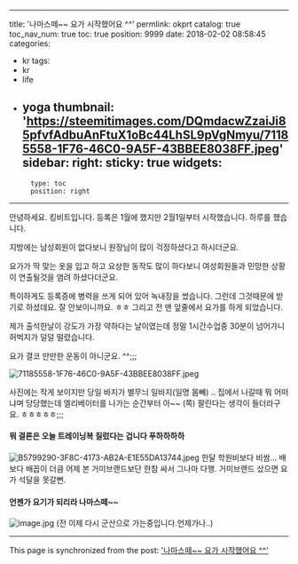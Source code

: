 
---
title: '나마스떼~~ 요가 시작했어요 ^^'
permlink: okprt
catalog: true
toc_nav_num: true
toc: true
position: 9999
date: 2018-02-02 08:58:45
categories:
- kr
tags:
- kr
- life
- yoga
thumbnail: 'https://steemitimages.com/DQmdacwZzaiJi85pfvfAdbuAnFtuX1oBc44LhSL9pVgNmyu/71185558-1F76-46C0-9A5F-43BBEE8038FF.jpeg'
sidebar:
    right:
        sticky: true
widgets:
    -
        type: toc
        position: right
---


안녕하세요. 킹비트입니다. 
등록은 1월에 했지만 2월1일부터 시작했습니다. 
하루를 했습니다. 

지방에는 남성회원이 없다보니 원장님이 많이 걱정하셨다고 하시더군요. 

요가가 딱 맞는 옷을 입고 하고 요상한 동작도 많이 하다보니 여성회원들과 민망한 상황이 연출될것을 염려 하셨다더군요. 

특이하게도 등록증에 병력을 쓰게 되어 있어 녹내장을 썼습니다.  그런데 그것때문에 받기로 하셨데요.  잘 안보이니까요. ㅎㅎ
그리고 전 맨 앞줄에서 요가를 하게 되었습니다. 

제가 출석한날이 강도가 가장 약하다는 날이였는데 정말 1시간수업중 30분이 넘어가니 허벅지가 덜덜 떨렸습니다.

요가 결코 만만한 운동이 아니군요.  ^^;;;

![71185558-1F76-46C0-9A5F-43BBEE8038FF.jpeg](https://steemitimages.com/DQmdacwZzaiJi85pfvfAdbuAnFtuX1oBc44LhSL9pVgNmyu/71185558-1F76-46C0-9A5F-43BBEE8038FF.jpeg)


사진에는 작게 보이지만 당일 바지가 별무늬 일바지(일명 몸빼) ..
집에서 나갈때 뭐 어떠냐며 당당했는데 엘리베이터를 나가는 순간부터 아~~ (쪽) 팔린다는 생각이 들더라구요. ㅎㅎㅎㅎㅎ;;;

#### 뭐 결론은 오늘 트레이닝복 질렀다는 겁니다 푸하하하하
![B5799290-3F8C-4173-AB2A-E1E55DA13744.jpeg](https://steemitimages.com/DQmVWv9NZJyu4zzvg6qvZHxDWMuGVoLLWcNhFHHXY47gZw8/B5799290-3F8C-4173-AB2A-E1E55DA13744.jpeg)
한달 학원비보다 비쌈... 배보다 배꼽이 더큼
어제 본 거미브랜드보단 한참 싸서 그나마 다행.   거미브랜드 샀으면 요가 석달을 못갈뻔.

#### 언젠가 요기가 되리라 나마스떼~~

![image.jpg](https://steemitimages.com/DQmdpuNV4YyCr9eEsHVCTgJqHqewyb3quH2GmuUoGU1mZi4/image.jpg)
(전 이제 다시 군산으로 가는중입니다.언제가나..)

- - -

This page is synchronized from the post: ['나마스떼~~ 요가 시작했어요 ^^'](https://steemit.com/@kingbit/okprt)
